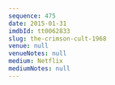 ```yaml
---
sequence: 475
date: 2015-01-31
imdbId: tt0062833
slug: the-crimson-cult-1968
venue: null
venueNotes: null
medium: Netflix
mediumNotes: null
---
```

